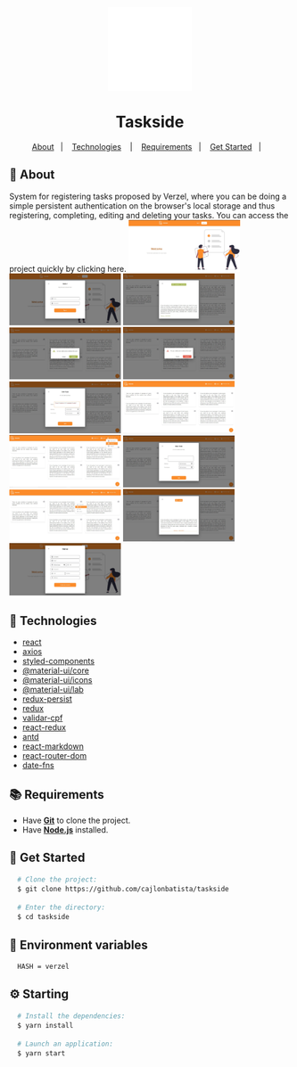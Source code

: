<p align="center"><img src="https://github.com/cajlonbatista/taskside/blob/feed/.github/assets/svg/logo.svg" width="150px" align="center"></p>

<h1 align="center">Taskside</h1>

<p align="center">
  <a href="#page_with_curl-about">About</a>&nbsp;&nbsp;&nbsp;|&nbsp;&nbsp;&nbsp;
  <a href="#hammer-technologies">Technologies</a>
  &nbsp;&nbsp;&nbsp;|&nbsp;&nbsp;&nbsp;
  <a href="#books-requirements">Requirements</a>&nbsp;&nbsp;&nbsp;|&nbsp;&nbsp;&nbsp;
  <a href="#rocket-get-started">Get Started</a>&nbsp;&nbsp;&nbsp;|&nbsp;&nbsp;&nbsp;
</p>

## :page_with_curl: About

System for registering tasks proposed by Verzel, where you can be doing a simple persistent authentication on the browser's local storage and thus registering, completing, editing and deleting your tasks. You can access the project quickly by clicking here.
<span align="center"><img width="200px" src="https://raw.githubusercontent.com/cajlonbatista/taskside/feed/.github/assets/img/landing.jpg
"/></span><span align="center"><img width="200px" src="https://raw.githubusercontent.com/cajlonbatista/taskside/feed/.github/assets/img/login.jpg
"/></span>
<span align="center"><img width="200px" src="https://github.com/cajlonbatista/taskside/blob/feed/.github/assets/img/completed.jpg?raw=true"/></span><span align="center"><img width="200px" src="https://github.com/cajlonbatista/taskside/blob/feed/.github/assets/img/conclude.jpg?raw=true"/></span>
<span align="center"><img width="200px" src="https://github.com/cajlonbatista/taskside/blob/feed/.github/assets/img/delete.jpg?raw=true"/></span><span align="center"><img width="200px" src="https://github.com/cajlonbatista/taskside/blob/feed/.github/assets/img/editask.jpg?raw=true"/></span>
<span align="center"><img width="200px" src="https://github.com/cajlonbatista/taskside/blob/feed/.github/assets/img/feed.jpg?raw=true"/></span><span align="center"><img width="200px" src="https://github.com/cajlonbatista/taskside/blob/feed/.github/assets/img/loggout.jpg?raw=true"/></span>
<span align="center"><img width="200px" src="https://github.com/cajlonbatista/taskside/blob/feed/.github/assets/img/newtask.jpg?raw=true"/></span><span align="center"><img width="200px" src="https://github.com/cajlonbatista/taskside/blob/feed/.github/assets/img/option.jpg?raw=true"/></span>
<span align="center"><img width="200px" src="https://github.com/cajlonbatista/taskside/blob/feed/.github/assets/img/pedding.jpg?raw=true"/></span><span align="center"><img width="200px" src="https://github.com/cajlonbatista/taskside/blob/feed/.github/assets/img/register.jpg?raw=true"/></span>
## :hammer: Technologies

- [react](https://pt-br.reactjs.org/)
- [axios](https://github.com/axios/axios)
- [styled-components](https://styled-components.com/)
- [@material-ui/core](https://www.npmjs.com/package/@material-ui/core)
- [@material-ui/icons](https://www.npmjs.com/package/@material-ui/icons)
- [@material-ui/lab](https://www.npmjs.com/package/@material-ui/lab)
- [redux-persist](https://www.npmjs.com/package/redux-persist)
- [redux](https://www.npmjs.com/package/redux)
- [validar-cpf](https://www.npmjs.com/package/validar-cpf)
- [react-redux](https://www.npmjs.com/package/react-redux)
- [antd](https://ant.design/docs/react/use-with-create-react-app)
- [react-markdown](https://www.npmjs.com/package/react-markdown)
- [react-router-dom](https://www.npmjs.com/package/react-router-dom)
- [date-fns](https://www.npmjs.com/package/date-fns)

## :books: Requirements
 - Have [**Git**](https://git-scm.com/) to clone the project.
 - Have [**Node.js**](https://nodejs.org/en/) installed.
## :rocket: Get Started
``` bash
  # Clone the project:
  $ git clone https://github.com/cajlonbatista/taskside

  # Enter the directory:
  $ cd taskside
```
## 🔑 Environment variables
  ``` bash
    HASH = verzel
  ```
## :gear: Starting
``` bash
  # Install the dependencies:
  $ yarn install
  
  # Launch an application:
  $ yarn start
 ```